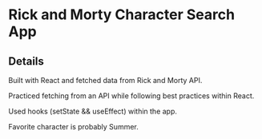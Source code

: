# Rick and Morty Character Search App

## Details

Built with React and fetched data from Rick and Morty API.

Practiced fetching from an API while following best practices within React.

Used hooks (setState && useEffect) within the app.

Favorite character is probably Summer.
